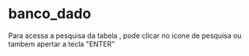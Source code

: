 # banco_dado

Para acessa a pesquisa da tabela , pode clicar no icone de pesquisa ou tambem apertar a tecla "ENTER"
